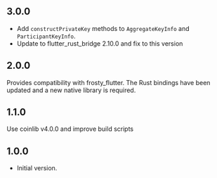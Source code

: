 ## 3.0.0

- Add `constructPrivateKey` methods to `AggregateKeyInfo` and
    `ParticipantKeyInfo`.
- Update to flutter_rust_bridge 2.10.0 and fix to this version

## 2.0.0

Provides compatibility with frosty_flutter. The Rust bindings have been updated
and a new native library is required.

## 1.1.0

Use coinlib v4.0.0 and improve build scripts

## 1.0.0

- Initial version.

